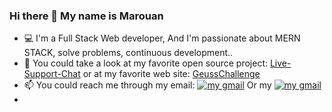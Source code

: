 ### Hi there 👋 My name is Marouan
- 💻 I'm a Full Stack Web developer, And I'm passionate about MERN STACK, solve problems, continuous development..
- 🔭 You could take a look at my favorite open source project: [Live-Support-Chat](https://github.com/AhminaMar1/LS-Chat) or at my favorite web site: [GeussChallenge](https://github.com/AhminaMar1/LS-Chat)
- 📫 You could reach me through my email: [![my gmail](https://cdn.imgbin.com/16/1/20/imgbin-gmail-email-icon-logo-gmail-logo-gmail-logo-KkEdJfsY4cwA1xRPRhmSB1GwC.jpg)](mailto:AhminaMar1@gmial.com) Or my [![my gmail](https://apkze.com/img/uploads/posticon175/2020/02/com.linkedin.android-175.webp)](https://apkze.com/img/uploads/posticon175/2020/02/com.linkedin.android-175.webp)
- 
